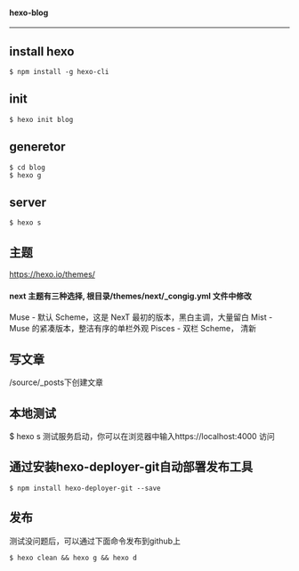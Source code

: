 #### hexo-blog
---
## install hexo
```
$ npm install -g hexo-cli
```

## init
```
$ hexo init blog
```

## generetor
```
$ cd blog
$ hexo g
```

## server
```
$ hexo s
```

## 主题

https://hexo.io/themes/

#### next 主题有三种选择, 根目录/themes/next/_congig.yml 文件中修改

Muse - 默认 Scheme，这是 NexT 最初的版本，黑白主调，大量留白
Mist - Muse 的紧凑版本，整洁有序的单栏外观
Pisces - 双栏 Scheme， 清新

## 写文章

/source/_posts下创建文章

## 本地测试
$ hexo s
测试服务启动，你可以在浏览器中输入https://localhost:4000 访问

## 通过安装hexo-deployer-git自动部署发布工具

```
$ npm install hexo-deployer-git --save
```

## 发布

测试没问题后，可以通过下面命令发布到github上

```
$ hexo clean && hexo g && hexo d
```




